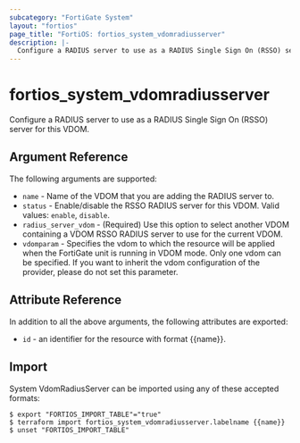 ```yaml
---
subcategory: "FortiGate System"
layout: "fortios"
page_title: "FortiOS: fortios_system_vdomradiusserver"
description: |-
  Configure a RADIUS server to use as a RADIUS Single Sign On (RSSO) server for this VDOM.
---
```


# fortios_system_vdomradiusserver
Configure a RADIUS server to use as a RADIUS Single Sign On (RSSO) server for this VDOM.

## Argument Reference

The following arguments are supported:

* `name` - Name of the VDOM that you are adding the RADIUS server to.
* `status` - Enable/disable the RSSO RADIUS server for this VDOM. Valid values: `enable`, `disable`.
* `radius_server_vdom` - (Required) Use this option to select another VDOM containing a VDOM RSSO RADIUS server to use for the current VDOM.
* `vdomparam` - Specifies the vdom to which the resource will be applied when the FortiGate unit is running in VDOM mode. Only one vdom can be specified. If you want to inherit the vdom configuration of the provider, please do not set this parameter.


## Attribute Reference

In addition to all the above arguments, the following attributes are exported:
* `id` - an identifier for the resource with format {{name}}.

## Import

System VdomRadiusServer can be imported using any of these accepted formats:
```
$ export "FORTIOS_IMPORT_TABLE"="true"
$ terraform import fortios_system_vdomradiusserver.labelname {{name}}
$ unset "FORTIOS_IMPORT_TABLE"
```
